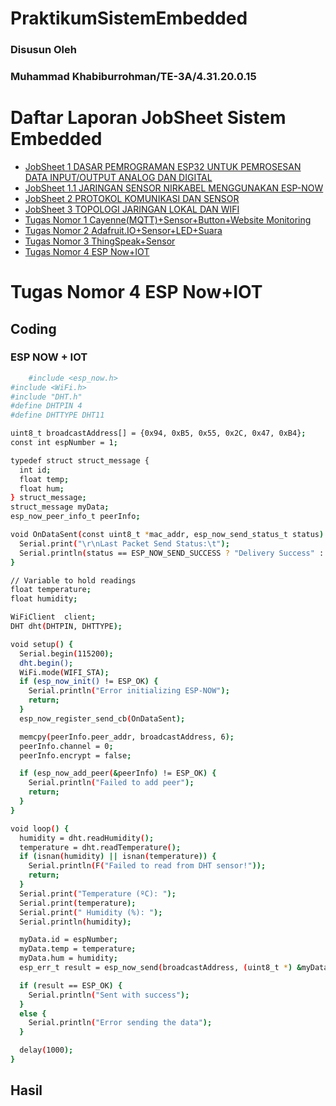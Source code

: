 # PraktikumSistemEmbedded
### Disusun Oleh
### Muhammad Khabiburrohman/TE-3A/4.31.20.0.15

# Daftar Laporan JobSheet Sistem Embedded

- [JobSheet 1 DASAR PEMROGRAMAN ESP32 UNTUK PEMROSESAN DATA INPUT/OUTPUT ANALOG DAN DIGITAL](https://github.com/Khabiburr/Jobsheet-1)
- [JobSheet 1.1 JARINGAN SENSOR NIRKABEL MENGGUNAKAN ESP-NOW](https://github.com/Khabiburr/Jobsheet-1.1)
- [JobSheet 2 PROTOKOL KOMUNIKASI DAN SENSOR](https://github.com/Khabiburr/Jobsheet-2)
- [JobSheet 3 TOPOLOGI JARINGAN LOKAL DAN WIFI](https://github.com/Khabiburr/Jobsheet-3)
- [Tugas Nomor 1 Cayenne(MQTT)+Sensor+Button+Website Monitoring](https://github.com/Khabiburr/Jobsheet-4.1)
- [Tugas Nomor 2 Adafruit.IO+Sensor+LED+Suara](https://github.com/Khabiburr/Jobsheet-4.2)
- [Tugas Nomor 3 ThingSpeak+Sensor](https://github.com/Khabiburr/Jobsheet-4.3)
- [Tugas Nomor 4 ESP Now+IOT](https://github.com/Khabiburr/Jobsheet-4.4)

# Tugas Nomor 4 ESP Now+IOT

## Coding

### ESP NOW + IOT

```bash
    #include <esp_now.h>
#include <WiFi.h>
#include "DHT.h"
#define DHTPIN 4
#define DHTTYPE DHT11

uint8_t broadcastAddress[] = {0x94, 0xB5, 0x55, 0x2C, 0x47, 0xB4};
const int espNumber = 1;

typedef struct struct_message {
  int id;
  float temp;
  float hum;
} struct_message;
struct_message myData;
esp_now_peer_info_t peerInfo;

void OnDataSent(const uint8_t *mac_addr, esp_now_send_status_t status) {
  Serial.print("\r\nLast Packet Send Status:\t");
  Serial.println(status == ESP_NOW_SEND_SUCCESS ? "Delivery Success" : "Delivery Fail");
}

// Variable to hold readings
float temperature;
float humidity;

WiFiClient  client;
DHT dht(DHTPIN, DHTTYPE);

void setup() {
  Serial.begin(115200);
  dht.begin();
  WiFi.mode(WIFI_STA);
  if (esp_now_init() != ESP_OK) {
    Serial.println("Error initializing ESP-NOW");
    return;
  }
  esp_now_register_send_cb(OnDataSent);

  memcpy(peerInfo.peer_addr, broadcastAddress, 6);
  peerInfo.channel = 0;
  peerInfo.encrypt = false;

  if (esp_now_add_peer(&peerInfo) != ESP_OK) {
    Serial.println("Failed to add peer");
    return;
  }
}

void loop() {
  humidity = dht.readHumidity();
  temperature = dht.readTemperature();
  if (isnan(humidity) || isnan(temperature)) {
    Serial.println(F("Failed to read from DHT sensor!"));
    return;
  }
  Serial.print("Temperature (ºC): ");
  Serial.print(temperature);
  Serial.print(" Humidity (%): ");
  Serial.println(humidity);

  myData.id = espNumber;
  myData.temp = temperature;
  myData.hum = humidity;
  esp_err_t result = esp_now_send(broadcastAddress, (uint8_t *) &myData, sizeof(myData));

  if (result == ESP_OK) {
    Serial.println("Sent with success");
  }
  else {
    Serial.println("Error sending the data");
  }

  delay(1000);
}

```

## Hasil
